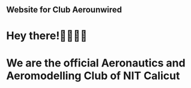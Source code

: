 ## Website for Club Aerounwired 
# Hey there!👋🏽👋🏽
# We are the official Aeronautics and Aeromodelling Club of NIT Calicut

